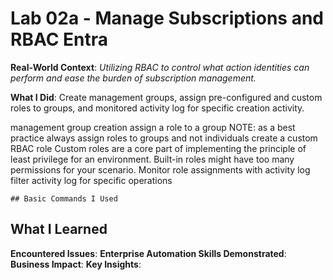 # Lab 02a - Manage Subscriptions and RBAC Entra

**Real-World Context**: *Utilizing RBAC to control what action identities can perform and ease the burden of subscription management.*

**What I Did**: Create management groups, assign pre-configured and custom roles to groups, and monitored activity log for specific creation activity.

management group creation
assign a role to a group
    NOTE: as a best practice always assign roles to groups and not individuals
create a custom RBAC role
    Custom roles are a core part of implementing the principle of least privilege for an environment. 
    Built-in roles might have too many permissions for your scenario.
Monitor role assignments with activity log
    filter activity log for specific operations

    ## Basic Commands I Used

## What I Learned

**Encountered Issues**: 
**Enterprise Automation Skills Demonstrated**: 
**Business Impact**: 
**Key Insights**: 

